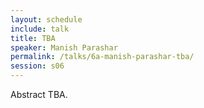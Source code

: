 ```yaml
---
layout: schedule
include: talk
title: TBA
speaker: Manish Parashar
permalink: /talks/6a-manish-parashar-tba/
session: s06
---
```


Abstract TBA.
